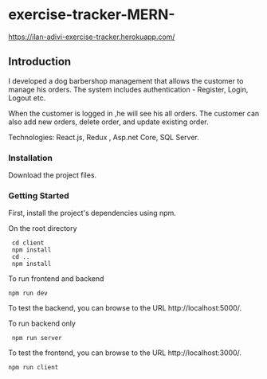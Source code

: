 # exercise-tracker-MERN-

https://ilan-adivi-exercise-tracker.herokuapp.com/

## Introduction
I developed a dog barbershop management that allows the customer to manage his orders.
The system includes authentication - Register, Login, Logout etc.

When the customer is logged in ,he will see his all orders.
The customer can also add new orders, delete order, and update existing order.

Technologies: React.js, Redux , Asp.net Core, SQL Server.


### Installation
Download the project files.


### Getting Started
First, install the project's dependencies using npm.

On the root directory 

```
 cd client 
 npm install
 cd ..
 npm install
 ```
 
 To run frontend and backend
```
npm run dev
```
To test the backend, you can browse to the URL http://localhost:5000/.

To run backend only
```
 npm run server
```
To test the frontend, you can browse to the URL http://localhost:3000/.

```
npm run client
```
 
 
 
 
